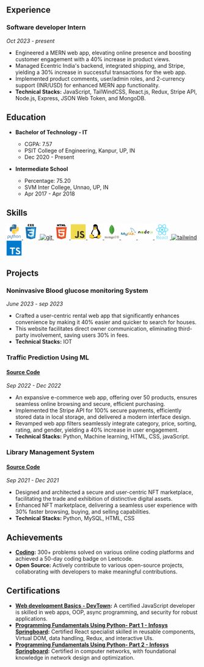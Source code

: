## Experience
### Software developer Intern
*Oct 2023 - present*
- Engineered a MERN web app, elevating online presence and boosting customer engagement with a 40% increase in product views.
- Managed Ecentric India's backend, integrated shipping, and Stripe, yielding a 30% increase in successful transactions for the web app.
- Implemented product comments, user/admin roles, and 2-currency support (INR/USD) for enhanced MERN app functionality.
- **Technical Stacks:** JavaScript, TailWindCSS, React.js, Redux, Stripe API, Node.js, Express, JSON Web Token, and MongoDB.

## Education
- **Bachelor of Technology - IT**
  - CGPA: 7.57
  - PSIT College of Engineering, Kanpur, UP, IN
  - Dec 2020 - Present

- **Intermediate School**
  - Percentage: 75.20
  - SVM Inter College, Unnao, UP, IN
  - Apr 2017 - Apr 2018

## Skills
<p align="left">  <a href="https://www.w3schools.com/python/" target="_blank" rel="noreferrer"> <img src="https://raw.githubusercontent.com/devicons/devicon/master/icons/python/python-original-wordmark.svg" alt="Python" width="40" height="40"/> </a>
  <a href="https://www.w3schools.com/css/" target="_blank" rel="noreferrer"> <img src="https://raw.githubusercontent.com/devicons/devicon/master/icons/css3/css3-original-wordmark.svg" alt="css3" width="40" height="40"/> </a><a href="https://git-scm.com/" target="_blank" rel="noreferrer"> <img src="https://www.vectorlogo.zone/logos/git-scm/git-scm-icon.svg" alt="git" width="40" height="40"/> </a> <a href="https://www.w3.org/html/" target="_blank" rel="noreferrer"> <img src="https://raw.githubusercontent.com/devicons/devicon/master/icons/html5/html5-original-wordmark.svg" alt="html5" width="40" height="40"/> </a> <a href="https://developer.mozilla.org/en-US/docs/Web/JavaScript" target="_blank" rel="noreferrer"> <img src="https://raw.githubusercontent.com/devicons/devicon/master/icons/javascript/javascript-original.svg" alt="javascript" width="40" height="40"/> </a> <a href="https://www.linux.org/" target="_blank" rel="noreferrer"> <img src="https://raw.githubusercontent.com/devicons/devicon/master/icons/linux/linux-original.svg" alt="linux" width="40" height="40"/> </a> <a href="https://www.mongodb.com/" target="_blank" rel="noreferrer"> <img src="https://raw.githubusercontent.com/devicons/devicon/master/icons/mongodb/mongodb-original-wordmark.svg" alt="mongodb" width="40" height="40"/> </a> <a href="https://www.mysql.com/" target="_blank" rel="noreferrer"> <img src="https://raw.githubusercontent.com/devicons/devicon/master/icons/mysql/mysql-original-wordmark.svg" alt="mysql" width="40" height="40"/> </a> <a href="https://nodejs.org" target="_blank" rel="noreferrer"> <img src="https://raw.githubusercontent.com/devicons/devicon/master/icons/nodejs/nodejs-original-wordmark.svg" alt="nodejs" width="40" height="40"/> </a> <a href="https://reactjs.org/" target="_blank" rel="noreferrer"> <img src="https://raw.githubusercontent.com/devicons/devicon/master/icons/react/react-original-wordmark.svg" alt="react" width="40" height="40"/> </a> <a href="https://tailwindcss.com/" target="_blank" rel="noreferrer"> <img src="https://www.vectorlogo.zone/logos/tailwindcss/tailwindcss-icon.svg" alt="tailwind" width="40" height="40"/> </a> <a href="https://www.typescriptlang.org/" target="_blank" rel="noreferrer"> <img src="https://raw.githubusercontent.com/devicons/devicon/master/icons/typescript/typescript-original.svg" alt="typescript" width="40" height="40"/> </a></p>

## Projects
### Noninvasive Blood glucose monitoring System
*June 2023 - sep 2023*
- Crafted a user-centric rental web app that significantly enhances convenience by making it 40% easier and quicker to search for houses.
- This website facilitates direct owner communication, eliminating third-party involvement, saving users 30% in fees.
- **Technical Stacks:** IOT

### Traffic Prediction Using ML 
#### [Source Code](https://github.com/anubhavsingh28943/Traffic-Prediction-Model)
*Sep 2022 - Dec 2022*
- An expansive e-commerce web app, offering over 50 products, ensures seamless online browsing and secure, efficient purchasing.
- Implemented the Stripe API for 100% secure payments, efficiently stored data in local storage, and delivered a modern interface design.
- Revamped web app filters seamlessly integrate category, price, sorting, rating, and gender, yielding a 40% increase in user engagement.
- **Technical Stacks:** Python, Machine learning, HTML, CSS, javaScript.

### Library Management System
#### [Source Code](https://github.com/anubhavsingh28943/Library-Management-System)
*Sep 2021 - Dec 2021*
- Designed and architected a secure and user-centric NFT marketplace, facilitating the trade and exhibition of distinctive digital assets.
- Enhanced NFT marketplace, delivering a seamless user experience with 30% faster browsing, buying, and selling capabilities.
- **Technical Stacks:** Python, MySQL, HTML, CSS



## Achievements
- **[Coding](https://leetcode.com/anubhav_28943/):** 300+ problems solved on various online coding platforms and achieved a 50-day coding badge on Leetcode.
- **Open Source:** Actively contribute to various open-source projects, collaborating with developers to make meaningful contributions.

## Certifications
- **[Web development Basics - DevTown](https://drive.google.com/file/d/1PkvjcLVVCBsmVIO5sWdE9nkc896GR5RJ/view?usp=sharing):** A certified JavaScript developer is skilled in web apps, OOP, async programming, and security for robust applications.
- **[Programming Fundamentals Using Python- Part 1 - Infosys Springboard](https://drive.google.com/file/d/149YCCYsABdwLK9AvZ2AGQoo8sj1iVoiR/view?usp=sharing):** Certified React specialist skilled in reusable components, Virtual DOM, data handling, Redux, and interactive UIs.
- **[Programming Fundamentals Using Python- Part 2 - Infosys Springboard](https://drive.google.com/file/d/1muzEV8B3qp2wkIu1mVVFM18AhZa0zE-3/view?usp=sharing):** Certified in computer networks, with foundational knowledge in network design and optimization.

